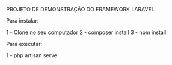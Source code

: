 PROJETO DE DEMONSTRAÇÃO DO FRAMEWORK LARAVEL

Para instalar:

  1 - Clone no seu computador
  2 - composer install
  3 - npm install

Para executar:

  1 - php artisan serve
